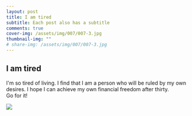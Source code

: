 ```yaml
---
layout: post
title: I am tired
subtitle: Each post also has a subtitle
comments: true
cover-img: /assets/img/007/007-3.jpg
thumbnail-img: ""
# share-img: /assets/img/007/007-3.jpg
---
```


## I am tired

I'm so tired of living. I find that I am a person who will be ruled by my own desires. I hope I can achieve my own financial freedom after thirty.  
Go for it!

![](https://raw.githubusercontent.com/AnonymousDestroyer/AnonymousDestroyer.github.io/master/assets/img/yujin_blog/xue.png)